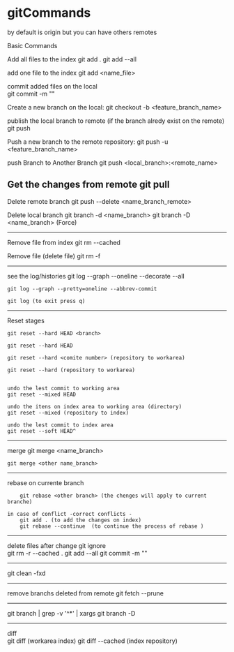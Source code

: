 # gitCommands
<remote> by default is origin but you can have others remotes

Basic Commands

Add all files  to the index
	git add .
	git add --all
	
add one file to the index
	git add <name_file>

commit added files on the local 	
	git commit -m "<message>"

Create a new branch on the local:
	git checkout -b <feature_branch_name>
	
publish the local branch to remote (if the branch alredy exist on  the remote)
	git push

Push a new branch to the remote repository:
	git push -u <remote> <feature_branch_name>


push Branch to Another Branch
	git push <remote> <local_branch>:<remote_name>

Get the changes from remote	
	git pull	
-------------------------------------------------------------

Delete remote branch
	 git push <remote> --delete <name_branch_remote>

Delete local branch
	 git branch -d <name_branch> 
	 git branch -D <name_branch> (Force)
	 
-------------------------------------------------------------
Remove file from index
	git rm --cached <filename>

Remove file (delete file)
	git rm -f <filename>

-------------------------------------------------------------

see the log/histories 
	git log --graph --oneline --decorate --all
 
	git log --graph --pretty=oneline --abbrev-commit
	
	git log (to exit press q)	
	
-------------------------------------------------------------	 
Reset stages
	
	git reset --hard HEAD <branch> 
	
	git reset --hard HEAD
	
	git reset --hard <comite number> (repository to workarea)

	git reset --hard (repository to workarea)
	
	
	undo the lest commit to working area
	git reset --mixed HEAD
	
	undo the itens on index area to working area (directory)
	git reset --mixed (repository to index) 
	
	undo the lest commit to index area
	git reset --soft HEAD^ 
	
-------------------------------------------------------------
		
merge
	git merge <name_branch> <other name_branch> 
	
	git merge <other name_branch> 
	
-------------------------------------------------------------
rebase 
	on currente branch
	 
		git rebase <other branch> (the chenges will apply to current branche)

	in case of conflict -correct conflicts -
		git add . (to add the changes on index)
		git rebase --continue  (to continue the process of rebase )

-------------------------------------------------------------
delete files after change git ignore	
	git rm -r --cached .
	git add --all
	git commit -m "<message>"

-------------------------------------------------------------
git clean -fxd

-------------------------------------------------------------
remove branchs deleted from remote
git fetch --prune

-------------------------------------------------------------
git branch | grep -v '^*' | xargs git branch -D


-------------------------------------------------------------
diff	
	git diff (workarea index)
	git diff --cached (index  repository)
